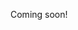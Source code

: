 Coming soon!

<!--

trends.vc #0049

flash fiction challenge: http://www.nycmidnight.com/competitions/ffc/challenge.htm
30 day writing challenge: https://ship30for30.com
90 days of prose: https://www.90daysofprose.com
120 day marketing challenge: https://www.youtube.com/watch?v=7aZVPeMwt3w&ab_channel=MilesBeckler
30 days of content: https://www.contentuk.co/30daysofcontent/
100 days of no code: https://www.100daysofnocode.com
8-week konmari challenge: https://konmari.com/konmari-marie-kondo-tidy-challenge-week-one/
miracle morning 30-day challenge: https://miraclemorning.com/miracle-morning-monthly-mission/
7-day savings challenge: https://www.hermoney.com/borrow/debt/7-day-organize-finances/
30-days of financial wins: https://www.tillerhq.com/30-days-of-financial-wins/
30-day financial cleanse: https://www.moneyunder30.com/financial-cleanse
coffee challenge: asking for what you want: https://hackernoon.com/the-coffee-challenge-the-power-of-asking-for-what-you-want-eeebfdcbab91
30 days "do it" challenge: https://www.dollardoer.club
kickass weekly challenge: https://www.kickassletters.com

-->

